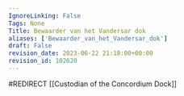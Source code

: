 ```yaml
---
IgnoreLinking: False
Tags: None
Title: Bewaarder van het Vandersar dok
aliases: ['Bewaarder_van_het_Vandersar_dok']
draft: False
revision_date: 2023-06-22 21:18:00+00:00
revision_id: 102620
---
```


#REDIRECT [[Custodian of the Concordium Dock]]